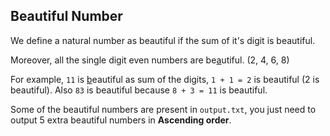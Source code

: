 ## Beautiful Number

We define a natural number as beautiful if the sum of it's digit is beautiful.

Moreover, all the single digit even numbers are be[a](https://cdn.discordapp.com/attachments/856206361099763753/1046082620963967006/IMG-20221125-WA0002.jpg)utiful. (2, 4, 6, 8)

For example, `11` is [b](https://cdn.discordapp.com/attachments/856206361099763753/1048327761191763978/my_tweet3.png)eautiful as sum of the digits, `1 + 1 = 2` is beautiful (2 is beautiful). 
Also `83` is beautiful because `8 + 3 = 11` is beautiful.

Some of the beautiful numbers are present in `output.txt`, you just need to output 5 extra beautiful numbers in **Ascending order**.